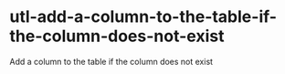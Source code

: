# utl-add-a-column-to-the-table-if-the-column-does-not-exist
Add a column to the table if the column does not exist

